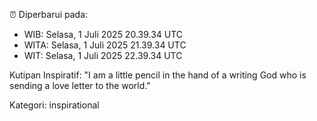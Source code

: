 ⏰ Diperbarui pada:
- WIB: Selasa, 1 Juli 2025 20.39.34 UTC
- WITA: Selasa, 1 Juli 2025 21.39.34 UTC
- WIT: Selasa, 1 Juli 2025 22.39.34 UTC

Kutipan Inspiratif:
"I am a little pencil in the hand of a writing God who is sending a love letter to the world."


Kategori: inspirational


